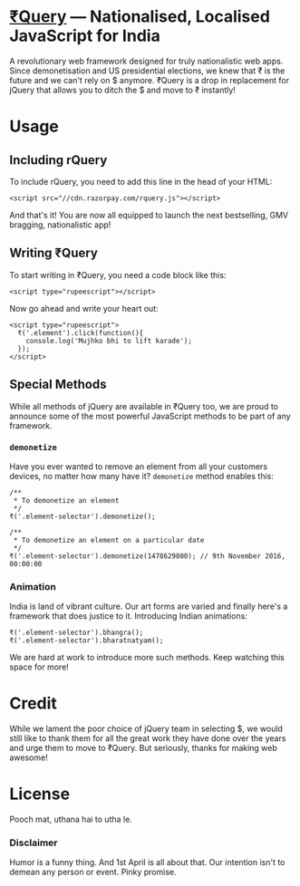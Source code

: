 # [₹Query](https://razorpay.com/rquery) — Nationalised, Localised JavaScript for India

A revolutionary web framework designed for truly nationalistic web apps. Since demonetisation and US presidential elections, we knew that ₹ is the future and we can't rely on $ anymore. ₹Query is a drop in replacement for jQuery that allows you to ditch the $ and move to ₹ instantly!

# Usage

## Including rQuery

To include rQuery, you need to add this line in the head of your HTML:

```
<script src="//cdn.razorpay.com/rquery.js"></script>
```

And that's it! You are now all equipped to launch the next bestselling, GMV bragging, nationalistic app!

## Writing ₹Query

To start writing in ₹Query, you need a code block like this:

```
<script type="rupeescript"></script>
```

Now go ahead and write your heart out:

```
<script type="rupeescript">
  ₹('.element').click(function(){
    console.log('Mujhko bhi to lift karade');
  });
</script>
```

## Special Methods

While all methods of jQuery are available in ₹Query too, we are proud to announce some of the most powerful JavaScript methods to be part of any framework.

### `demonetize`

Have you ever wanted to remove an element from all your customers devices, no matter how many have it? `demonetize` method enables this:

```
/**
 * To demonetize an element
 */
₹('.element-selector').demonetize();

/**
 * To demonetize an element on a particular date
 */
₹('.element-selector').demonetize(1478629800); // 9th November 2016, 00:00:00
```

### Animation

India is land of vibrant culture. Our art forms are varied and finally here's a framework that does justice to it. Introducing Indian animations:

```
₹('.element-selector').bhangra();
₹('.element-selector').bharatnatyam();
```

We are hard at work to introduce more such methods. Keep watching this space for more!

# Credit
While we lament the poor choice of jQuery team in selecting $, we would still like to thank them for all the great work they have done over the years and urge them to move to ₹Query. But seriously, thanks for making web awesome!

# License
Pooch mat, uthana hai to utha le.

### Disclaimer
Humor is a funny thing. And 1st April is all about that. Our intention isn't to demean any person or event. Pinky promise.
